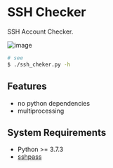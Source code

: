 # SSH Checker

SSH Account Checker.

![image](https://user-images.githubusercontent.com/12753171/142746772-078a52cd-d49c-4d60-a0b4-aa5d1990844e.png)

```bash
# see
$ ./ssh_cheker.py -h
```

## Features

- no python dependencies
- multiprocessing

## System Requirements

- Python >= 3.7.3
- [sshpass](https://sourceforge.net/projects/sshpass/)
